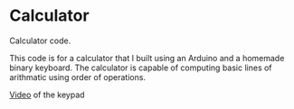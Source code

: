 # Calculator
Calculator code.

This code is for a calculator that I built using an Arduino
and a homemade binary keyboard. The calculator is capable of computing
basic lines of arithmatic using order of operations.

[Video](https://youtu.be/wXlXEuidoyI) of the keypad
